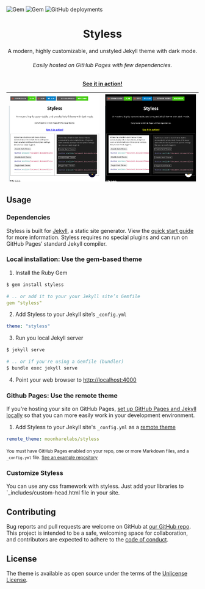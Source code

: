 ![Gem](https://img.shields.io/gem/dt/styless?logo=rubygems&style=for-the-badge)
![Gem](https://img.shields.io/gem/v/styless?logo=rubygems&style=for-the-badge)
![GitHub deployments](https://img.shields.io/github/deployments/moonharelabs/styless/github-pages?label=Github%20Pages&logo=jekyll&logoColor=red&style=for-the-badge)

<p align="center">
    <h1 align="center">Styless</h1>
    <p align="center">A modern, highly customizable, and unstyled Jekyll theme with dark mode.<br><h6 align ="center">Easily hosted on GitHub Pages with few dependencies.</h6></p>
    <p align="center"><strong><a target="_blank" href="https://moonharelabs.github.io/styless">See it in action!</a></strong></p>
</p>

|![](screenshot.png)|![](dark-screenshot.png)|
|-|-|

## Usage

### Dependencies
Styless is built for [Jekyll](https://jekyllrb.com/), a static site generator. View the [quick start guide](https://jekyllrb.com/) for more information. Styless requires no special plugins and can run on GitHub Pages’ standard Jekyll compiler.

### Local installation: Use the gem-based theme

1. Install the Ruby Gem
```bash
$ gem install styless
```  
```yaml
# .. or add it to your your Jekyll site’s Gemfile
gem "styless"
```
2. Add Styless to your Jekyll site’s `_config.yml`
```yaml
theme: "styless"
```
3. Run you local Jekyll server
```bash
$ jekyll serve
```
```bash
# .. or if you're using a Gemfile (bundler)
$ bundle exec jekyll serve
```
4. Point your web browser to [http://localhost:4000](http://localhost:4000)

### Github Pages: Use the remote theme

If you're hosting your site on GitHub Pages, [set up GitHub Pages and Jekyll locally](https://help.github.com/en/articles/setting-up-your-github-pages-site-locally-with-jekyll) so that you can more easily work in your development environment.

1. Add Styless to your Jekyll site's `_config.yml` as a [remote theme](https://blog.github.com/2017-11-29-use-any-theme-with-github-pages/)
```yaml
remote_theme: moonharelabs/styless
```
<small>You must have GitHub Pages enabled on your repo, one or more Markdown files, and a `_config.yml` file. [See an example repository](https://github.com/moonharelabs/styless/tree/main/docs)</small>

### Customize Styless

You can use any css framework with styless. Just add your libraries to `_includes/custom-head.html file in your site.

## Contributing

Bug reports and pull requests are welcome on GitHub at [our GitHub repo](https://github.com/moonharelabs/styless). This project is intended to be a safe, welcoming space for collaboration, and contributors are expected to adhere to the [code of conduct](https://github.com/moonharelabs/styless/tree/main/CODE_OF_CONDUCT.md).

## License

The theme is available as open source under the terms of the [Unlicense License](https://github.com/moonharelabs/styless/tree/main/LICENSE).
